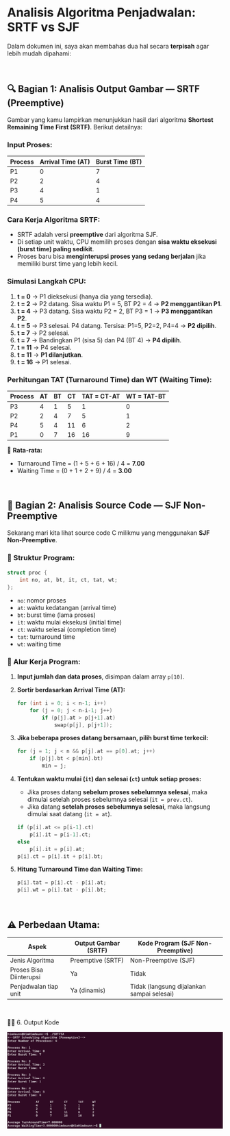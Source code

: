 # Analisis Algoritma Penjadwalan: SRTF vs SJF

Dalam dokumen ini, saya akan membahas dua hal secara **terpisah** agar lebih mudah dipahami:

<br>

## 🔍 Bagian 1: Analisis Output Gambar — **SRTF (Preemptive)**

Gambar yang kamu lampirkan menunjukkan hasil dari algoritma **Shortest Remaining Time First (SRTF)**. Berikut detailnya:

### **Input Proses:**

| Process | Arrival Time (AT) | Burst Time (BT) |
| ------- | ----------------- | --------------- |
| P1      | 0                 | 7               |
| P2      | 2                 | 4               |
| P3      | 4                 | 1               |
| P4      | 5                 | 4               |

### **Cara Kerja Algoritma SRTF:**

* SRTF adalah versi **preemptive** dari algoritma SJF.
* Di setiap unit waktu, CPU memilih proses dengan **sisa waktu eksekusi (burst time) paling sedikit**.
* Proses baru bisa **menginterupsi proses yang sedang berjalan** jika memiliki burst time yang lebih kecil.

### **Simulasi Langkah CPU:**

1. **t = 0** → P1 dieksekusi (hanya dia yang tersedia).
2. **t = 2** → P2 datang. Sisa waktu P1 = 5, BT P2 = 4 → **P2 menggantikan P1**.
3. **t = 4** → P3 datang. Sisa waktu P2 = 2, BT P3 = 1 → **P3 menggantikan P2**.
4. **t = 5** → P3 selesai. P4 datang. Tersisa: P1=5, P2=2, P4=4 → **P2 dipilih**.
5. **t = 7** → P2 selesai.
6. **t = 7** → Bandingkan P1 (sisa 5) dan P4 (BT 4) → **P4 dipilih**.
7. **t = 11** → P4 selesai.
8. **t = 11** → **P1 dilanjutkan**.
9. **t = 16** → P1 selesai.

### **Perhitungan TAT (Turnaround Time) dan WT (Waiting Time):**

| Process | AT | BT | CT | TAT = CT-AT | WT = TAT-BT |
| ------- | -- | -- | -- | ----------- | ----------- |
| P3      | 4  | 1  | 5  | 1           | 0           |
| P2      | 2  | 4  | 7  | 5           | 1           |
| P4      | 5  | 4  | 11 | 6           | 2           |
| P1      | 0  | 7  | 16 | 16          | 9           |

📌 **Rata-rata:**

* Turnaround Time = (1 + 5 + 6 + 16) / 4 = **7.00**
* Waiting Time = (0 + 1 + 2 + 9) / 4 = **3.00**

<br>

## 🧠 Bagian 2: Analisis Source Code — **SJF Non-Preemptive**

Sekarang mari kita lihat source code C milikmu yang menggunakan **SJF Non-Preemptive**.

### 🔧 Struktur Program:

```c
struct proc {
    int no, at, bt, it, ct, tat, wt;
};
```

* `no`: nomor proses
* `at`: waktu kedatangan (arrival time)
* `bt`: burst time (lama proses)
* `it`: waktu mulai eksekusi (initial time)
* `ct`: waktu selesai (completion time)
* `tat`: turnaround time
* `wt`: waiting time

### 🧭 Alur Kerja Program:

1. **Input jumlah dan data proses**, disimpan dalam array `p[10]`.

2. **Sortir berdasarkan Arrival Time (AT):**

   ```c
   for (int i = 0; i < n-1; i++)
       for (j = 0; j < n-i-1; j++)
           if (p[j].at > p[j+1].at)
               swap(p[j], p[j+1]);
   ```

3. **Jika beberapa proses datang bersamaan, pilih burst time terkecil:**

   ```c
   for (j = 1; j < n && p[j].at == p[0].at; j++)
       if (p[j].bt < p[min].bt)
           min = j;
   ```

4. **Tentukan waktu mulai (`it`) dan selesai (`ct`) untuk setiap proses:**

   * Jika proses datang **sebelum proses sebelumnya selesai**, maka dimulai setelah proses sebelumnya selesai (`it = prev.ct`).
   * Jika datang **setelah proses sebelumnya selesai**, maka langsung dimulai saat datang (`it = at`).

   ```c
   if (p[i].at <= p[i-1].ct)
       p[i].it = p[i-1].ct;
   else
       p[i].it = p[i].at;
   p[i].ct = p[i].it + p[i].bt;
   ```

5. **Hitung Turnaround Time dan Waiting Time:**

   ```c
   p[i].tat = p[i].ct - p[i].at;
   p[i].wt = p[i].tat - p[i].bt;
   ```

<br>

## ⚠️ Perbedaan Utama:

| Aspek                   | Output Gambar (SRTF) | Kode Program (SJF Non-Preemptive)          |
| ----------------------- | -------------------- | ------------------------------------------ |
| Jenis Algoritma         | Preemptive (SRTF)    | Non-Preemptive (SJF)                       |
| Proses Bisa Diinterupsi | Ya                   | Tidak                                      |
| Penjadwalan tiap unit   | Ya (dinamis)         | Tidak (langsung dijalankan sampai selesai) |

<br>

🧑‍💻 6. Output Kode

<img src="./img/SRTF-SchedullingAlgorithms.png"></img>